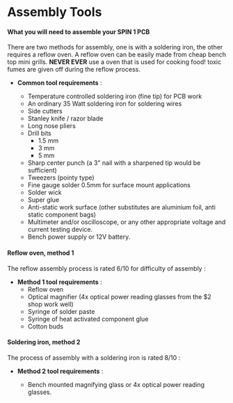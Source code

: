 # Assembly Tools
#### What you will need to assemble your SPIN 1 PCB

There are two methods for assembly, one is with a soldering iron, the other requires a reflow oven. A reflow oven can be easily made from cheap bench top mini grills. **NEVER EVER** use a oven that is used for cooking food! toxic fumes are given off during the reflow process. 


- **Common tool requirements** :

	- Temperature controlled soldering iron (fine tip) for PCB work
	- An ordinary 35 Watt soldering iron for soldering wires
	- Side cutters
	- Stanley knife / razor blade
	- Long nose pliers
	- Drill bits
		- 1.5 mm
		- 3 mm
		- 5 mm
	- Sharp center punch (a 3" nail with a sharpened tip would be sufficient)	
	- Tweezers (pointy type)	
	- Fine gauge solder 0.5mm for surface mount applications
	- Solder wick
	- Super glue
	- Anti-static work surface (other substitutes are aluminium foil, anti static component bags)
	- Multimeter and/or oscilloscope, or any other appropriate voltage and current testing device.
	- Bench power supply or 12V battery.
	

#### Reflow oven, method 1

The reflow assembly process is rated 6/10 for difficulty of assembly :

- **Method 1 tool requirements** :
	- Reflow oven
	- Optical magnifier (4x optical power reading glasses from the $2 shop work well)
	- Syringe of solder paste
	- Syringe of heat activated component glue
	- Cotton buds

#### Soldering iron, method 2

The process of assembly with a soldering iron is rated 8/10 :

- **Method 2 tool requirements** :

	- Bench mounted magnifying glass or 4x optical power reading glasses.

